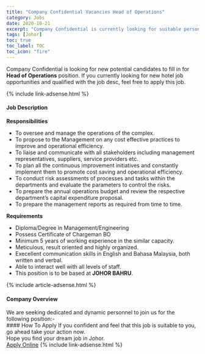 ```yaml
---
title: "Company Confidential Vacancies Head of Operations" 
category: Jobs 
date: 2020-10-21 
excerpt: "Company Confidential is currently looking for suitable person to fill in the Head of Operations which positioned at Johor" 
tags: [Johor] 
toc: true 
toc_label: TOC 
toc_icon: "fire" 
--- 
```


<p>Company Confidential is looking for new potential candidates to fill in for <b>Head of Operations</b> position. If you currently looking for new hotel job opportunities and qualified with the job desc, feel free to apply this job.
</p>{% include link-adsense.html %} 
<div><div><h4>Job Description</h4></div><div><div><span><div><div><strong>Responsibilities</strong><ul><li>To oversee and manage the operations of the complex.&#160;</li><li>To propose to the Management on any cost effective practices to improve and operational efficiency.</li><li>To liaise and communicate with all stakeholders including management representatives, suppliers, service providers etc.</li><li>To plan all the continuous improvement initiatives and constantly implement them to promote cost saving and operational efficiency.&#160;</li><li>To conduct risk assessments of processes and tasks within the departments and evaluate the parameters to control the risks.</li><li>To prepare the annual operations budget and review the respective department&#8217;s capital expenditure proposal.</li><li>To prepare the management reports as required from time to time.</li></ul></div><div><div><strong>Requirements</strong></div><ul><li>Diploma/Degree in Management/Engineering&#160;</li><li>Possess Certificate of Chargeman BO</li><li>Minimum 5 years of working experience in the similar capacity.&#160;&#160;</li><li>Meticulous, result oriented and highly organized.</li><li>Execellent communication skills in English and Bahasa Malaysia, both written and verbal.</li><li>Able to interact well with all levels of staff.</li><li>This position is to be based at <strong>JOHOR BAHRU</strong>.&#160;</li></ul></div></div></span></div></div></div> 
{% include article-adsense.html %} 
<div><div><h4>Company Overview</h4></div><div><div><span><div><div>We are seeking dedicated and dynamic personnel to join us for the following position:-</div></div></span></div></div></div> 
#### How To Apply 
If you confident and feel that this job is suitable to you, go ahead take your action now. <br/> 
Hope you find your dream job in Johor. <br/> 
<a href="https://www.jobstreet.com.my/en/job/head-of-operations-4408336?jobId=jobstreet-my-job-4408336" class="btn btn--info" target="_blank" rel="nofollow noopenner">Apply Online</a> 
{% include link-adsense.html %} 